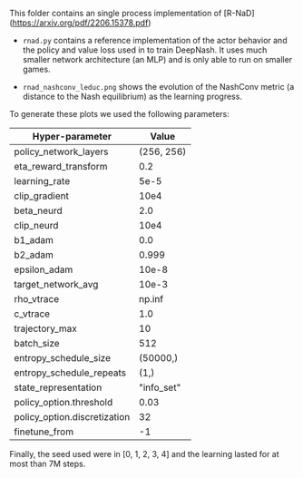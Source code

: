 This folder contains an single process implementation of [R-NaD]
(https://arxiv.org/pdf/2206.15378.pdf)

- `rnad.py` contains a reference implementation of the actor behavior and the
policy and value loss used in to train DeepNash. It uses much smaller network
architecture (an MLP) and is only able to run on smaller games.

- `rnad_nashconv_leduc.png` shows the evolution of the NashConv metric (a
distance to the Nash equilibrium) as the learning progress.

To generate these plots we used the following parameters:

| Hyper-parameter | Value |
| ----------- | ----------- |
| policy_network_layers | (256, 256) |
| eta_reward_transform | 0.2 |
| learning_rate | 5e-5 |
| clip_gradient | 10e4 |
| beta_neurd | 2.0 |
| clip_neurd | 10e4 |
| b1_adam | 0.0 |
| b2_adam | 0.999 |
| epsilon_adam | 10e-8 |
| target_network_avg | 10e-3 |
| rho_vtrace | np.inf |
| c_vtrace | 1.0 |
| trajectory_max | 10 |
| batch_size | 512 |
| entropy_schedule_size | (50000,) |
| entropy_schedule_repeats | (1,)|
| state_representation | "info_set" |
| policy_option.threshold | 0.03 |
| policy_option.discretization | 32 |
| finetune_from | -1 |

Finally, the seed used were in [0, 1, 2, 3, 4] and the learning lasted for at
most than 7M steps.
